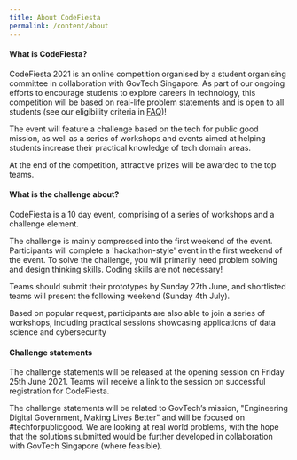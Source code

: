 ```yaml
---
title: About CodeFiesta
permalink: /content/about
---
```

#### **What is CodeFiesta?**
CodeFiesta 2021 is an online competition organised by a student organising committee in collaboration with GovTech Singapore. As part of our ongoing efforts to encourage students to explore careers in technology, this competition will be based on real-life problem statements and is open to all students (see our eligibility criteria in [FAQ](/content/faq/))!

The event will feature a challenge based on the tech for public good mission, as well as a series of workshops and events aimed at helping students increase their practical knowledge of tech domain areas.

At the end of the competition, attractive prizes will be awarded to the top teams.

#### **What is the challenge about?**
CodeFiesta is a 10 day event, comprising of a series of workshops and a challenge element. 

The challenge is mainly compressed into the first weekend of the event. Participants will complete a 'hackathon-style' event in the first weekend of the event. To solve the challenge, you will primarily need problem solving and design thinking skills. Coding skills are not necessary!

Teams should submit their prototypes by Sunday 27th June, and shortlisted teams will present the following weekend (Sunday 4th July).

Based on popular request, participants are also able to join a series of workshops, including practical sessions showcasing applications of data science and cybersecurity

#### **Challenge statements**
The challenge statements will be released at the opening session on Friday 25th June 2021. Teams will receive a link to the session on successful registration for CodeFiesta.

The challenge statements will be related to GovTech’s mission, "Engineering Digital Government, Making Lives Better" and will be focused on #techforpublicgood. We are looking at real world problems, with the hope that the solutions submitted would be further developed in collaboration with GovTech Singapore (where feasible).